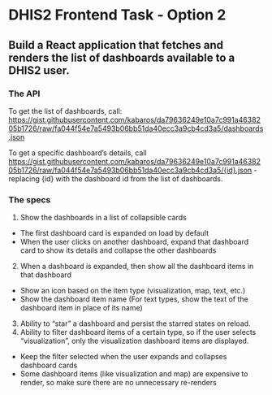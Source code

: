 # DHIS2 Frontend Task - Option 2

## Build a React application that fetches and renders the list of dashboards available to a DHIS2 user.

### The API

To get the list of dashboards, call:
https://gist.githubusercontent.com/kabaros/da79636249e10a7c991a4638205b1726/raw/fa044f54e7a5493b06bb51da40ecc3a9cb4cd3a5/dashboards.json

To get a specific dashboard’s details, call
https://gist.githubusercontent.com/kabaros/da79636249e10a7c991a4638205b1726/raw/fa044f54e7a5493b06bb51da40ecc3a9cb4cd3a5/{id}.json - replacing {id} with the dashboard id from the list of dashboards.

### The specs

1. Show the dashboards in a list of collapsible cards

- The first dashboard card is expanded on load by default
- When the user clicks on another dashboard, expand that dashboard card to show its details and collapse the other dashboards

2. When a dashboard is expanded, then show all the dashboard items in that dashboard

- Show an icon based on the item type (visualization, map, text, etc.)
- Show the dashboard item name (For text types, show the text of the dashboard item in place of its name)

3. Ability to “star” a dashboard and persist the starred states on reload.
4. Ability to filter dashboard items of a certain type, so if the user selects “visualization”, only the visualization dashboard items are displayed.

- Keep the filter selected when the user expands and collapses dashboard cards
- Some dashboard items (like visualization and map) are expensive to render, so make sure there are no unnecessary re-renders
